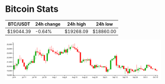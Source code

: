 # Bitcoin Stats

BTC/USDT|24h change|24h high|24h low|
|---|---|---|---|
|$19044.39|-0.64%|$19268.09|$18860.00|

<img src="./chart.svg">
